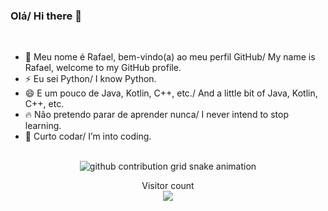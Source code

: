### Olá/ Hi there 👋

<br/>

- 🌱 Meu nome é Rafael, bem-vindo(a) ao meu perfil GitHub/ My name is Rafael, welcome to my GitHub profile. 
- ⚡ Eu sei Python/ I know Python.
- 😄 E um pouco de Java, Kotlin, C++, etc./ And a little bit of Java, Kotlin, C++, etc.
- 🔥 Não pretendo parar de aprender nunca/ I never intend to stop learning.
- 💖 Curto codar/ I’m into coding.

<br/>


<div align="center">
    <picture align="center">
      <source media="(prefers-color-scheme: dark)" srcset="https://raw.githubusercontent.com/RafaelRiS/rafaelris/master/assets/github-contribution-grid-snake.svg">
      <source media="(prefers-color-scheme: light)" srcset="https://raw.githubusercontent.com/RafaelRiS/rafaelris/master/assets/github-contribution-grid-snake.svg">
      <img alt="github contribution grid snake animation" src="https://raw.githubusercontent.com/RafaelRiS/rafaelris/master/assets/github-contribution-grid-snake.svg">
    </picture>
</div>


<p align="center"> 
  <div align="center">Visitor count</div>
  <div align="center">
    <img src="https://profile-counter.glitch.me/RafaelRiS/count.svg"/>
  </div> 
</p>
